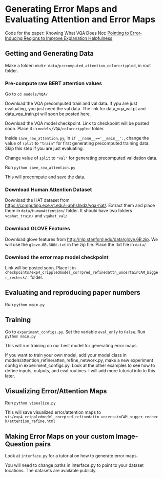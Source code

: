 # Generating Error Maps and Evaluating Attention and Error Maps

Code for the paper: Knowing What VQA Does Not: [Pointing to Error-Inducing Regions to Improve Explanation Helpfulness](https://arxiv.org/abs/2103.14712)

## Getting and Generating Data
Make a folder: `mkdir data/precomputed_attention_colorcrippled`, in root folder. 

### Pre-compute raw BERT attention values
Go to `cd models/VQA/`

Download the VQA precomputed train and val data. If ypu are just evaluating, you just need the val data. 
The link for data_vqa_val.pt and data_vqa_train.pt will soon be posted here. 

Download the VQA model checkpoint. Link to checkpoint will be posted soon. Place it in `models/VQA/colorcrippled` folder.

Inside `save_raw_attention.py`, in `if __name__=='__main__':`, change the value of
`split` to `"train"` for first generating precomputed training data. Skip this step if you are just evaluating.

Change value of `split` to `"val"` for generating precomputed validation data. 

Run `python save_raw_attention.py`

This will precompute and save the data. 

### Download Human Attention Dataset
Download the HAT dataset from <https://computing.ece.vt.edu/~abhshkdz/vqa-hat/>. 
Extract them and place them in `data/HumanAttention/` folder. It should have two folders `vqahat_train/` and `vqahat_val/`

### Download GLOVE Features
Download glove features from <http://nlp.stanford.edu/data/glove.6B.zip>. 
We will use the `glove.6B.300d.txt` in the zip file. Place the .txt file in `data/`

### Download the error map model checkpoint

Link will be posted soon. 
Place it in `checkpoints/exp4_crippledmodel_corrpred_refinedattn_uncertainCAM_bigger_recheck/.` folder.


## Evaluating and reproducing paper numbers
Run 
`python main.py`

## Training
Go to `experiment_configs.py`.
Set the variable `eval_only` to `False`.
Run `python main.py`

This will run training on our best model for generating error maps. 

If you want to train your own model, add your model class in models/attention_refine/atten_refine_network.py, 
make a new experiment config in experiment_configs.py. Look at the other examples to see how to define inputs, outputs,
and eval routines. I will add more tutorial info to this later. 

## Visualizing Error/Attention Maps
Run 
`python visualize.py` 

This will save visualized error/attention maps to `vis/exp4_crippledmodel_corrpred_refinedattn_uncertainCAM_bigger_recheck/attention_refine.html` 

## Making Error Maps on your custom Image-Question pairs
Look at `interface.py` for a tutorial on how to generate error maps. 

You will need to change paths in interface.py to point to your dataset locations. The datasets are available publicly. 

